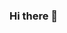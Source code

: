 ### Hi there 👋

<!--
**ophoomo/ophoomo** is a ✨ _special_ ✨ repository because its `README.md` (this file) appears on your GitHub profile.

![Anurag's GitHub stats](https://github-readme-stats.vercel.app/api?username=ophoomo&show_icons=true&theme=vue-dark)
![Anurag's GitHub stats](https://github-readme-stats.vercel.app/api/top-langs/?username=anuraghazra&langs_count=5&theme=vue-dark)

Here are some ideas to get you started:

- 🔭 I’m currently working on ...
- 🌱 I’m currently learning ...
- 👯 I’m looking to collaborate on ...
- 🤔 I’m looking for help with ...
- 💬 Ask me about ...
- 📫 How to reach me: ...
- 😄 Pronouns: ...
- ⚡ Fun fact: ...
-->
